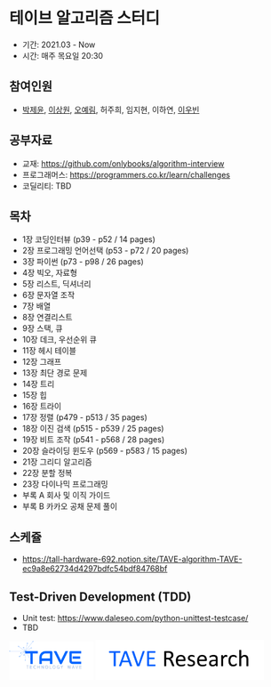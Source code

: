 # 테이브 알고리즘 스터디
- 기간: 2021.03 - Now
- 시간: 매주 목요일 20:30

## 참여인원

- [박제윤](http://jeiyoon.github.io/), [이상원](https://s-wlii.github.io/), [오예림](https://yerimoh.github.io/), 허주희, 임지현, 이하연, [이우빈](https://woobni.github.io/)

## 공부자료

- 교재: https://github.com/onlybooks/algorithm-interview
- 프로그래머스: https://programmers.co.kr/learn/challenges
- 코딜리티: TBD

## 목차

- 1장   코딩인터뷰 (p39 - p52 / 14 pages)
- 2장   프로그래밍 언어선택 (p53 - p72 / 20 pages)
- 3장   파이썬 (p73 - p98 / 26 pages)
- 4장   빅오, 자료형
- 5장   리스트, 딕셔너리
- 6장   문자열 조작
- 7장   배열
- 8장   연결리스트
- 9장   스택, 큐
- 10장   데크, 우선순위 큐
- 11장   헤시 테이블
- 12장   그래프
- 13장   최단 경로 문제
- 14장   트리
- 15장   힙
- 16장   트라이
- 17장   정렬 (p479 - p513 / 35 pages)
- 18장   이진 검색 (p515 - p539 / 25 pages)
- 19장   비트 조작 (p541 - p568 / 28 pages)
- 20장   슬라이딩 윈도우 (p569 - p583 / 15 pages)
- 21장   그리디 알고리즘
- 22장   분할 정복
- 23장   다이나믹 프로그래밍
- 부록 A   회사 및 이직 가이드
- 부록 B   카카오 공채 문제 풀이


## 스케쥴

- https://tall-hardware-692.notion.site/TAVE-algorithm-TAVE-ec9a8e62734d4297bdfc54bdf84768bf

## Test-Driven Development (TDD)

- Unit test: https://www.daleseo.com/python-unittest-testcase/ 
- TBD

<!-- ![l1](./imgs/logo_tave.png) -->
<!-- ![l2](./imgs/logo_research.png) -->
<img src = "./imgs/logo_tave.png" width="30%"> <img src = "./imgs/logo_tave_research.png" width="60%"> 
